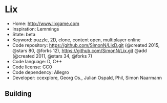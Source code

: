 # Lix

- Home: http://www.lixgame.com
- Inspiration: Lemmings
- State: beta
- Keyword: puzzle, 2D, clone, content open, multiplayer online
- Code repository: https://github.com/SimonN/LixD.git (@created 2015, @stars 80, @forks 12), https://github.com/SimonN/Lix.git @add (@created 2011, @stars 34, @forks 7)
- Code language: D, C++
- Code license: CC0
- Code dependency: Allegro
- Developer: ccexplore, Georg Os., Julian Ospald, Phil, Simon Naarmann

## Building
